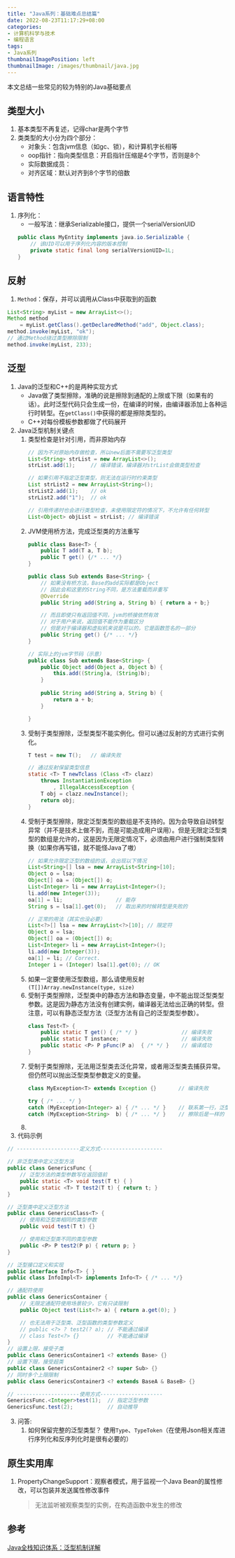 ```yaml
---
title: "Java系列：基础难点总结篇"
date: 2022-08-23T11:17:29+08:00
categories:
- 计算机科学与技术
- 编程语言
tags:
- Java系列
thumbnailImagePosition: left
thumbnailImage: /images/thumbnail/java.jpg
---
```

本文总结一些常见的较为特别的Java基础要点
<!--more-->
## 类型大小
1. 基本类型不再复述，记得char是两个字节
1. 类类型的大小分为四个部分：
    - 对象头：包含jvm信息（如gc、锁），和计算机字长相等
    - oop指针：指向类型信息：开启指针压缩是4个字节，否则是8个
    - 实际数据成员：
    - 对齐区域：默认对齐到8个字节的倍数
## 语言特性
1. 序列化：
    - 一般写法：继承Serializable接口，提供一个serialVersionUID
    ```java
    public class MyEntity implements java.io.Serializable {
        // 该UID可以用于序列化内容的版本控制
        private static final long serialVersionUID=1L;
    }
    ```
## 反射
1. ```Method```：保存，并可以调用从Class中获取到的函数
```java
List<String> myList = new ArrayList<>();
Method method 
    = myList.getClass().getDeclaredMethod("add", Object.class);
method.invoke(myList, "ok");
// 通过Method绕过类型擦除限制
method.invoke(myList, 233);
```

## 泛型
1. Java的泛型和C++的是两种实现方式
    - Java做了类型擦除，准确的说是擦除到通配的上限或下限（如果有的话）。此时泛型代码只会生成一份，在编译的时候，由编译器添加上各种运行时转型。在```getClass()```中获得的都是擦除类型的。
    - C++对每份模板参数都做了代码展开
1. Java泛型机制关键点
    1. 类型检查是针对引用，而非原始内存
        ```java
        // 因为不对原始内存做检查，所以new后面不需要写泛型类型
        List<String> strList = new ArrayList<>();
        strList.add(1);     // 编译错误，编译器对strList会做类型检查
        
        // 如果引用不指定泛型类型，则无法在运行时约束类型
        List strList2 = new ArrayList<String>();
        strList2.add(1);    // ok
        strList2.add("1");  // ok

        // 引用传递时也会进行类型检查，未使用限定符的情况下，不允许有任何转型
        List<Object> objList = strList; // 编译错误
        ```
    2. JVM使用桥方法，完成泛型类的方法重写
        ```java
        public class Base<T> {
            public T add(T a, T b);
            public T get() {/* ... */}
        }

        public class Sub extends Base<String> {
            // 如果没有桥方法，Base的add实际都是Object
            // 因此会和这里的String不同，是方法重载而非重写
            @Override
            public String add(String a, String b) { return a + b;}

            // 而且即使只有返回值不同，jvm的桥接依然有效
            // 对于用户来说，返回值不能作为重载区分
            // 但是对于编译器和虚拟机来说是可以的，它是函数签名的一部分
            public String get() {/* ... */}
        }

        // 实际上的jvm字节码（示意）
        public class Sub extends Base<String> {
            public Object add(Object a, Object b) {
                this.add((String)a, (String)b);
            }
            
            public String add(String a, String b) {
                return a + b;
            }

        }
        ```
    3. 受制于类型擦除，泛型类型不能实例化。但可以通过反射的方式进行实例化。
        ```java
        T test = new T();   // 编译失败

        // 通过反射保留类型信息
        static <T> T newTclass (Class <T> clazz) 
            throws InstantiationException
                , IllegalAccessException {
            T obj = clazz.newInstance();
            return obj;
        }
        ```
    4. 受制于类型擦除，限定泛型类型的数组是不支持的。因为会导致自动转型异常（并不是技术上做不到，而是可能造成用户误用）。但是无限定泛型类型的数组是允许的，这是因为无限定情况下，必须由用户进行强制类型转换（如果你再写错，就不能怪Java了嗷）
        ```java
        // 如果允许限定泛型的数组的话，会出现以下情况
        List<String>[] lsa = new ArrayList<String>[10];
        Object o = lsa;
        Object[] oa = (Object[]) o;
        List<Integer> li = new ArrayList<Integer>();
        li.add(new Integer(3));
        oa[1] = li;                 // 能存
        String s = lsa[1].get(0);   // 取出来的时候转型是失败的

        // 正常的用法（其实也没必要）
        List<?>[] lsa = new ArrayList<?>[10]; // 限定符
        Object o = lsa;
        Object[] oa = (Object[]) o;
        List<Integer> li = new ArrayList<Integer>();
        li.add(new Integer(3));
        oa[1] = li; // Correct.
        Integer i = (Integer) lsa[1].get(0); // OK
        ```
    5. 如果一定要使用泛型数组，那么请使用反射```(T[])Array.newInstance(type, size)```
    6. 受制于类型擦除，泛型类中的静态方法和静态变量，中不能出现泛型类型参数。这是因为静态方法没有创建实例，编译器无法给出正确的转型。但注意，可以有静态泛型方法（泛型方法有自己的泛型类型参数）。
        ```java
        class Test<T> {
            public static T get() { /* */ }              // 编译失败
            public static T instance;                    // 编译失败
            public static <P> P pFunc(P a)  { /* */ }    // 编译成功
        }
        ```
    7. 受制于类型擦除，无法用泛型类去泛化异常，或者用泛型类去捕获异常。但仍然可以抛出泛型类型参数定义的变量。
        ```java
        class MyException<T> extends Exception {}       // 编译失败

        try { /* ... */ }
        catch (MyException<Integer> a) { /* ... */ }    // 联系第一行，泛型异常没有意义
        catch (MyException<String>  b) { /* ... */ }    // 擦除后是一样的
        ```
    8. 
2. 代码示例
```java
// --------------------定义方式--------------------

// 非泛型类中定义泛型方法
public class GenericsFunc {
    // 泛型方法的类型参数写在返回值前
    public static <T> void test(T t) { }
    public static <T> T test2(T t) { return t; }
}

// 泛型类中定义泛型方法
public class GenericsClass<T> {
    // 使用和泛型类相同的类型参数
    public void test(T t) {}

    // 使用和泛型类不同的类型参数
    public <P> P test2(P p) { return p; }
}

// 泛型接口定义和实现
public interface Info<T> { }
public class InfoImpl<T> implements Info<T> { /* ... */}

// 通配符使用
public class GenericsContainer {
    // 无限定通配符使用场景较少，它有只读限制
    public Object test(List<?> a) { return a.get(0); }

    // 也无法用于泛型类、泛型函数的类型参数定义
    // public <?> ? test2(? a); // 不能通过编译
    // class Test<?> {}         // 不能通过编译
}
// 设置上限，接受子类
public class GenericsContainer1 <? extends Base> {}
// 设置下限，接受超类
public class GenericsContainer2 <? super Sub> {}
// 同时多个上限限制
public class GenericsContainer3 <? extends BaseA & BaseB> {}

// --------------------使用方式--------------------
GenericsFunc.<Integer>test(1);  // 指定泛型参数
GenericsFunc.test(2);           // 自动推导
```
3. 问答:
    1. 如何保留完整的泛型类型？
    使用```Type```、```TypeToken```（在使用Json相关库进行序列化和反序列化时是很有必要的）


## 原生实用库
1. PropertyChangeSupport：观察者模式，用于监视一个Java Bean的属性修改，可以包装并发送属性修改事件
    > 无法监听被观察类型的实例，在构造函数中发生的修改


## 参考
[Java全栈知识体系：泛型机制详解](https://pdai.tech/md/java/basic/java-basic-x-generic.html)
